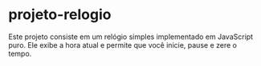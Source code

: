 # projeto-relogio
 Este projeto consiste em um relógio simples implementado em JavaScript puro. Ele exibe a hora atual e permite que você inicie, pause e zere o tempo.
